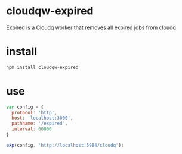 # cloudqw-expired

Expired is a Cloudq worker that removes all expired jobs from cloudq

# install

``` sh
npm install cloudqw-expired
```

# use

``` javascript
var config = {
  protocol: 'http',
  host: 'localhost:3000',
  pathname: '/expired',
  interval: 60000
}

exp(config, 'http://localhost:5984/cloudq');

```
